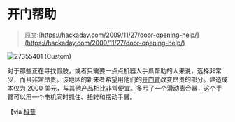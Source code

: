 # 开门帮助

> 原文:[https://hackaday.com/2009/11/27/door-opening-help/](https://hackaday.com/2009/11/27/door-opening-help/)

![](../Images/092174746f0858f224daebb23de3bac4.png "27355401 (Custom)")

对于那些正在寻找假肢，或者只需要一点点机器人手爪帮助的人来说，选择非常少，而且非常昂贵。该地区的新来者希望用他们的[开门臂](http://www.newscientist.com/article/mg20427355.400-robot-arm-opens-doors-for-wheelchair-users.html?DCMP=OTC-rss&nsref=online-news)改变昂贵的部分。建造成本仅为 2000 美元，与其他产品相比非常便宜。多亏了一个滑动离合器，这个手臂可以用一个电机同时抓住、扭转和摆动手臂。

【via [科普](http://www.popsci.com/technology/article/2009-11/robotic-arm-opens-doors-wheelchair-bound)